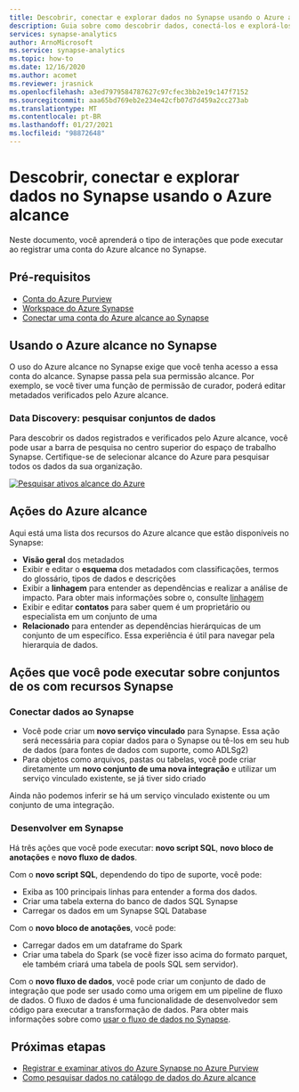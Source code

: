 ```yaml
---
title: Descobrir, conectar e explorar dados no Synapse usando o Azure alcance
description: Guia sobre como descobrir dados, conectá-los e explorá-los no Synapse
services: synapse-analytics
author: ArnoMicrosoft
ms.service: synapse-analytics
ms.topic: how-to
ms.date: 12/16/2020
ms.author: acomet
ms.reviewer: jrasnick
ms.openlocfilehash: a3ed7979584787627c97cfec3bb2e19c147f7152
ms.sourcegitcommit: aaa65bd769eb2e234e42cfb07d7d459a2cc273ab
ms.translationtype: MT
ms.contentlocale: pt-BR
ms.lasthandoff: 01/27/2021
ms.locfileid: "98872648"
---
```

# <a name="discover-connect-and-explore-data-in-synapse-using-azure-purview"></a>Descobrir, conectar e explorar dados no Synapse usando o Azure alcance 

Neste documento, você aprenderá o tipo de interações que pode executar ao registrar uma conta do Azure alcance no Synapse. 

## <a name="prerequisites"></a>Pré-requisitos 

- [Conta do Azure Purview](../../purview/create-catalog-portal.md) 
- [Workspace do Azure Synapse](../quickstart-create-workspace.md) 
- [Conectar uma conta do Azure alcance ao Synapse](quickstart-connect-azure-purview.md) 

## <a name="using-azure-purview-in-synapse"></a>Usando o Azure alcance no Synapse 

O uso do Azure alcance no Synapse exige que você tenha acesso a essa conta do alcance. Synapse passa pela sua permissão alcance. Por exemplo, se você tiver uma função de permissão de curador, poderá editar metadados verificados pelo Azure alcance. 

### <a name="data-discovery-search-datasets"></a>Data Discovery: pesquisar conjuntos de dados 

Para descobrir os dados registrados e verificados pelo Azure alcance, você pode usar a barra de pesquisa no centro superior do espaço de trabalho Synapse. Certifique-se de selecionar alcance do Azure para pesquisar todos os dados da sua organização. 

[![Pesquisar ativos alcance do Azure](./media/purview-access.png)](./media/purview-access.png#lightbox)

## <a name="azure-purview-actions"></a>Ações do Azure alcance 

Aqui está uma lista dos recursos do Azure alcance que estão disponíveis no Synapse: 
- **Visão geral** dos metadados 
- Exibir e editar o **esquema** dos metadados com classificações, termos do glossário, tipos de dados e descrições 
- Exibir a **linhagem** para entender as dependências e realizar a análise de impacto. Para obter mais informações sobre o, consulte [linhagem](../../purview/catalog-lineage-user-guide.md)
- Exibir e editar **contatos** para saber quem é um proprietário ou especialista em um conjunto de uma 
- **Relacionado** para entender as dependências hierárquicas de um conjunto de um específico. Essa experiência é útil para navegar pela hierarquia de dados.

## <a name="actions-that-you-can-perform-over-datasets-with-synapse-resources"></a>Ações que você pode executar sobre conjuntos de os com recursos Synapse 

### <a name="connect-data-to-synapse"></a>Conectar dados ao Synapse 

- Você pode criar um **novo serviço vinculado** para Synapse. Essa ação será necessária para copiar dados para o Synapse ou tê-los em seu hub de dados (para fontes de dados com suporte, como ADLSg2) 
- Para objetos como arquivos, pastas ou tabelas, você pode criar diretamente um **novo conjunto de uma nova integração** e utilizar um serviço vinculado existente, se já tiver sido criado 

Ainda não podemos inferir se há um serviço vinculado existente ou um conjunto de uma integração. 

###  <a name="develop-in-synapse"></a>Desenvolver em Synapse 

Há três ações que você pode executar: **novo script SQL**, **novo bloco de anotações** e **novo fluxo de dados**. 

Com o **novo script SQL**, dependendo do tipo de suporte, você pode: 
- Exiba as 100 principais linhas para entender a forma dos dados. 
- Criar uma tabela externa do banco de dados SQL Synapse 
- Carregar os dados em um Synapse SQL Database 
 
Com o **novo bloco de anotações**, você pode: 
- Carregar dados em um dataframe do Spark 
- Criar uma tabela do Spark (se você fizer isso acima do formato parquet, ele também criará uma tabela de pools SQL sem servidor). 
 
Com o **novo fluxo de dados**, você pode criar um conjunto de dado de integração que pode ser usado como uma origem em um pipeline de fluxo de dados. O fluxo de dados é uma funcionalidade de desenvolvedor sem código para executar a transformação de dados. Para obter mais informações sobre como [usar o fluxo de dados no Synapse](../quickstart-data-flow.md).

##  <a name="nextsteps"></a>Próximas etapas 

- [Registrar e examinar ativos do Azure Synapse no Azure Purview](../../purview/register-scan-azure-synapse-analytics.md)
- [Como pesquisar dados no catálogo de dados do Azure alcance](../../purview/how-to-search-catalog.md)
